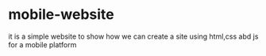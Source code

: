 # mobile-website
it is a simple website to show how we can create a site using html,css abd js for a mobile platform
